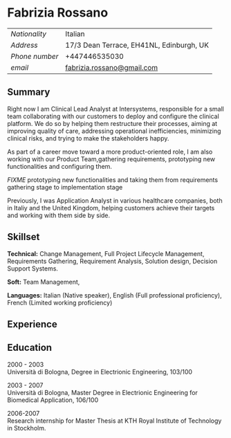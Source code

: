 # Fabrizia Rossano

| | |
|---|---|
|*Nationality*| Italian|
|*Address*|17/3 Dean Terrace, EH41NL, Edinburgh, UK|
|*Phone number*| +447446535030|
|*email*|fabrizia.rossano@gmail.com|

## Summary
Right now I am Clinical Lead Analyst at Intersystems, responsible for a small
team collaborating with our customers to deploy and configure the clinical
platform. We do so by helping them restructure their processes, aiming at
improving quality of care, addressing operational inefficiencies, minimizing
clinical risks, and trying to make the stakeholders happy.

As part of a career move toward a more product-oriented role, I am also working
with our Product Team,gathering requirements, prototyping new functionalities and
configuring them.

*FIXME* prototyping new functionalities and taking them from requirements gathering stage to implementation stage

Previously, I was Application Analyst in various healthcare companies, both in
Italiy and the United Kingdom, helping customers achieve their targets and
working with them side by side.

## Skillset
**Technical:** Change Management, Full Project Lifecycle Management, Requirements Gathering, Requirement Analysis, Solution design, Decision Support Systems.

**Soft:** Team Management, 

**Languages:** Italian (Native speaker), English (Full professional proficiency),
French (Limited working proficiency)

## Experience


## Education
2000 - 2003 <br>
Università di Bologna, Degree in Electrionic Engineering, 103/100

2003 - 2007 <br>
Università di Bologna, Master Degree in Electrionic Engineering for Biomedical Application, 106/100

2006-2007<br>
Research internship for Master Thesis at KTH Royal Institute of Technology in Stockholm.
